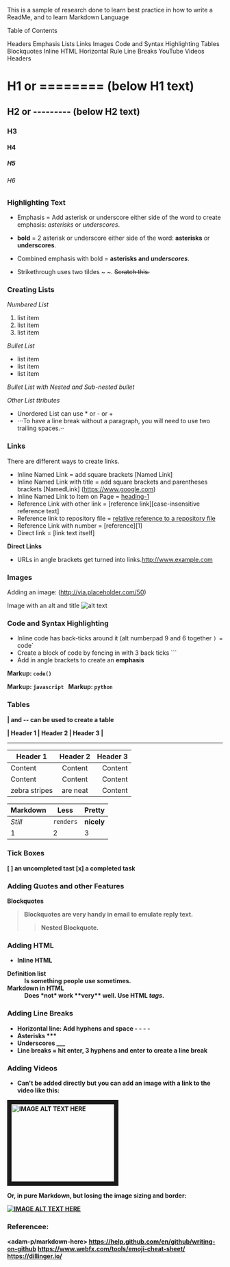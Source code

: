This is a sample of research done to learn best practice in how to write a ReadMe, and to learn Markdown Language

Table of Contents

Headers
Emphasis
Lists
Links
Images
Code and Syntax Highlighting
Tables
Blockquotes
Inline HTML
Horizontal Rule
Line Breaks
YouTube Videos
Headers

# H1  or ======== (below H1 text)
## H2  or --------- (below H2 text)
### H3
#### H4
##### H5
###### H6


### Highlighting Text

 - Emphasis = Add asterisk or underscore either side of the word to create emphasis: *asterisks* or _underscores_.

 - **bold** = 2 asterisk or underscore either side of the word: **asterisks** or __underscores__.

 - Combined emphasis with bold =  **asterisks and _underscores_**.

 - Strikethrough uses two tildes ~ ~. ~~Scratch this.~~

### Creating Lists

*Numbered List*
1. list item 
2. list item 
3. list item 

*Bullet List*
- list item 
- list item 
- list item 

*Bullet List with Nested and Sub-nested bullet*



*Other List ttributes*
 - Unordered List can use * or - or +
 - ⋅⋅⋅To have a line break without a paragraph, you will need to use two trailing spaces.⋅⋅



### Links

There are different ways to create links.

 - Inline Named Link = add square brackets [Named Link] 
 - Inline Named Link with title = add square brackets and parentheses brackets [NamedLink]  (https://www.google.com)
 - Inline Named Link to Item on Page = [heading-1](#heading-1 "Goto heading-1")
 - Reference Link with other link = [reference link][case-insensitive reference text]
 - Reference link to repository file = [relative reference to a repository file](../blob/master/LICENSE)
 - Reference Link with number = [reference][1]
 - Direct link = [link text itself]

  **Direct Links**
  - URLs in angle brackets get turned into links.<http://www.example.com> 


### Images

Adding an image: (http://via.placeholder.com/50)

Image with an alt and title 
![alt text](http://via.placeholder.com/50 "Image Title")


### Code and Syntax Highlighting
 
 - Inline code has back-ticks around it (alt numberpad 9 and 6 together `) =  `code`
 - Create a block of code by fencing in with 3 back ticks ```
 - Add in angle brackets to create an <b>emphasis <b>
 
 
Markup: `code()`

Markup: ```javascript
        ```
Markup: ```python
        ```


### Tables

| and -- can be used to create a table 

|    Header 1    |    Header 2    |    Header 3   |
  --------------   --------------   -------------


| Header 1      | Header 2      | Header 3    |
| ------------- |:-------------:| -----------:|
| Content       | Content       | Content     |
| Content       | Content       | Content     |
| zebra stripes | are neat      | Content     |


Markdown | Less | Pretty
--- | --- | ---
*Still* | `renders` | **nicely**
1 | 2 | 3

### Tick Boxes
 [ ] an uncompleted tast
 [x] a completed task

### Adding Quotes and other Features

**Blockquotes**

> Blockquotes are very handy in email to emulate reply text.
>> Nested Blockquote. 


### Adding HTML
- Inline HTML

<dl>
  <dt>Definition list</dt>
  <dd>Is something people use sometimes.</dd>
  <dt>Markdown in HTML</dt>
  <dd>Does *not* work **very** well. Use HTML <em>tags</em>.</dd>
</dl>

### Adding Line Breaks

 - Horizontal line: Add hyphens and space - - - - 
 - Asterisks ***
 - Underscores ___
 - Line breaks = hit enter, 3 hyphens and enter to create a line break

### Adding Videos
 - Can't be added directly but you can add an image with a link to the video like this:

<a href="http://www.youtube.com/watch?feature=player_embedded&v=YOUTUBE_VIDEO_ID_HERE
" target="_blank"><img src="http://img.youtube.com/vi/YOUTUBE_VIDEO_ID_HERE/0.jpg" 
alt="IMAGE ALT TEXT HERE" width="240" height="180" border="10" /></a>

Or, in pure Markdown, but losing the image sizing and border:

[![IMAGE ALT TEXT HERE](http://img.youtube.com/vi/YOUTUBE_VIDEO_ID_HERE/0.jpg)](http://www.youtube.com/watch?v=YOUTUBE_VIDEO_ID_HERE)

### Referencee:

<adam-p/markdown-here>
<https://help.github.com/en/github/writing-on-github>
<https://www.webfx.com/tools/emoji-cheat-sheet/>
<https://dillinger.io/>
